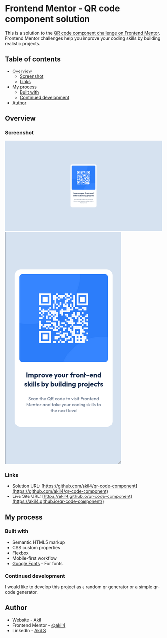 # Frontend Mentor - QR code component solution

This is a solution to the [QR code component challenge on Frontend Mentor](https://www.frontendmentor.io/challenges/qr-code-component-iux_sIO_H). Frontend Mentor challenges help you improve your coding skills by building realistic projects. 

## Table of contents

- [Overview](#overview)
  - [Screenshot](#screenshot)
  - [Links](#links)
- [My process](#my-process)
  - [Built with](#built-with)
  - [Continued development](#continued-development)
- [Author](#author)

## Overview

### Screenshot

![Desktop Screenshot](./images/desktop-test.png)
![Mobile Screenshot](./images/mobile-test.png)

### Links

- Solution URL: [https://github.com/akil4/qr-code-component](https://github.com/akil4/qr-code-component)
- Live Site URL: [https://akil4.github.io/qr-code-component](https://akil4.github.io/qr-code-component/)

## My process

### Built with

- Semantic HTML5 markup
- CSS custom properties
- Flexbox
- Mobile-first workflow
- [Google Fonts](https://fonts.google.com) - For fonts

### Continued development

I would like to develop this project as a random qr generator or a simple qr-code generator.

## Author

- Website - [Akil](https://akil4.vercel.app)
- Frontend Mentor - [@akil4](https://www.frontendmentor.io/profile/akil4)
- LinkedIn - [Akil S](https://www.linkedin.com/in/akil4/)